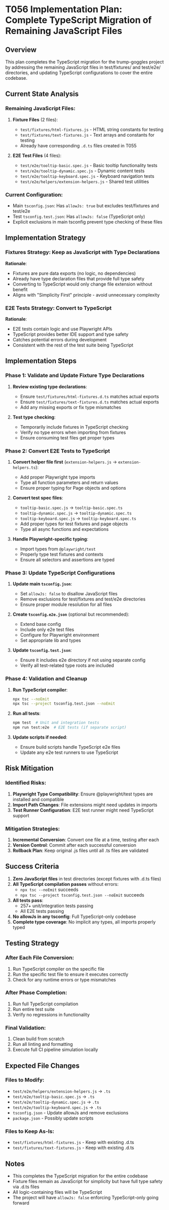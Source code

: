 # T056 Implementation Plan: Complete TypeScript Migration of Remaining JavaScript Files

## Overview

This plan completes the TypeScript migration for the trump-goggles project by addressing the remaining JavaScript files in test/fixtures/ and test/e2e/ directories, and updating TypeScript configurations to cover the entire codebase.

## Current State Analysis

### Remaining JavaScript Files:

1. **Fixture Files** (2 files):

   - `test/fixtures/html-fixtures.js` - HTML string constants for testing
   - `test/fixtures/text-fixtures.js` - Text arrays and constants for testing
   - Already have corresponding `.d.ts` files created in T055

2. **E2E Test Files** (4 files):
   - `test/e2e/tooltip-basic.spec.js` - Basic tooltip functionality tests
   - `test/e2e/tooltip-dynamic.spec.js` - Dynamic content tests
   - `test/e2e/tooltip-keyboard.spec.js` - Keyboard navigation tests
   - `test/e2e/helpers/extension-helpers.js` - Shared test utilities

### Current Configuration:

- Main `tsconfig.json`: Has `allowJs: true` but excludes test/fixtures and test/e2e
- Test `tsconfig.test.json`: Has `allowJs: false` (TypeScript only)
- Explicit exclusions in main tsconfig prevent type checking of these files

## Implementation Strategy

### Fixtures Strategy: Keep as JavaScript with Type Declarations

**Rationale**:

- Fixtures are pure data exports (no logic, no dependencies)
- Already have type declaration files that provide full type safety
- Converting to TypeScript would only change file extension without benefit
- Aligns with "Simplicity First" principle - avoid unnecessary complexity

### E2E Tests Strategy: Convert to TypeScript

**Rationale**:

- E2E tests contain logic and use Playwright APIs
- TypeScript provides better IDE support and type safety
- Catches potential errors during development
- Consistent with the rest of the test suite being TypeScript

## Implementation Steps

### Phase 1: Validate and Update Fixture Type Declarations

1. **Review existing type declarations**:

   - Ensure `test/fixtures/html-fixtures.d.ts` matches actual exports
   - Ensure `test/fixtures/text-fixtures.d.ts` matches actual exports
   - Add any missing exports or fix type mismatches

2. **Test type checking**:
   - Temporarily include fixtures in TypeScript checking
   - Verify no type errors when importing from fixtures
   - Ensure consuming test files get proper types

### Phase 2: Convert E2E Tests to TypeScript

1. **Convert helper file first** (`extension-helpers.js` → `extension-helpers.ts`):

   - Add proper Playwright type imports
   - Type all function parameters and return values
   - Ensure proper typing for Page objects and options

2. **Convert test spec files**:

   - `tooltip-basic.spec.js` → `tooltip-basic.spec.ts`
   - `tooltip-dynamic.spec.js` → `tooltip-dynamic.spec.ts`
   - `tooltip-keyboard.spec.js` → `tooltip-keyboard.spec.ts`
   - Add proper types for test fixtures and page objects
   - Type all async functions and expectations

3. **Handle Playwright-specific typing**:
   - Import types from `@playwright/test`
   - Properly type test fixtures and contexts
   - Ensure all selectors and assertions are typed

### Phase 3: Update TypeScript Configurations

1. **Update main `tsconfig.json`**:

   - Set `allowJs: false` to disallow JavaScript files
   - Remove exclusions for test/fixtures and test/e2e directories
   - Ensure proper module resolution for all files

2. **Create `tsconfig.e2e.json`** (optional but recommended):

   - Extend base config
   - Include only e2e test files
   - Configure for Playwright environment
   - Set appropriate lib and types

3. **Update `tsconfig.test.json`**:
   - Ensure it includes e2e directory if not using separate config
   - Verify all test-related type roots are included

### Phase 4: Validation and Cleanup

1. **Run TypeScript compiler**:

   ```bash
   npx tsc --noEmit
   npx tsc --project tsconfig.test.json --noEmit
   ```

2. **Run all tests**:

   ```bash
   npm test  # Unit and integration tests
   npm run test:e2e  # E2E tests (if separate script)
   ```

3. **Update scripts if needed**:
   - Ensure build scripts handle TypeScript e2e files
   - Update any e2e test runners to use TypeScript

## Risk Mitigation

### Identified Risks:

1. **Playwright Type Compatibility**: Ensure @playwright/test types are installed and compatible
2. **Import Path Changes**: File extensions might need updates in imports
3. **Test Runner Configuration**: E2E test runner might need TypeScript support

### Mitigation Strategies:

1. **Incremental Conversion**: Convert one file at a time, testing after each
2. **Version Control**: Commit after each successful conversion
3. **Rollback Plan**: Keep original .js files until all .ts files are validated

## Success Criteria

1. **Zero JavaScript files** in test directories (except fixtures with .d.ts files)
2. **All TypeScript compilation passes** without errors:
   - `npx tsc --noEmit` succeeds
   - `npx tsc --project tsconfig.test.json --noEmit` succeeds
3. **All tests pass**:
   - 257+ unit/integration tests passing
   - All E2E tests passing
4. **No allowJs in any tsconfig**: Full TypeScript-only codebase
5. **Complete type coverage**: No implicit any types, all imports properly typed

## Testing Strategy

### After Each File Conversion:

1. Run TypeScript compiler on the specific file
2. Run the specific test file to ensure it executes correctly
3. Check for any runtime errors or type mismatches

### After Phase Completion:

1. Run full TypeScript compilation
2. Run entire test suite
3. Verify no regressions in functionality

### Final Validation:

1. Clean build from scratch
2. Run all linting and formatting
3. Execute full CI pipeline simulation locally

## Expected File Changes

### Files to Modify:

- `test/e2e/helpers/extension-helpers.js` → `.ts`
- `test/e2e/tooltip-basic.spec.js` → `.ts`
- `test/e2e/tooltip-dynamic.spec.js` → `.ts`
- `test/e2e/tooltip-keyboard.spec.js` → `.ts`
- `tsconfig.json` - Update allowJs and remove exclusions
- `package.json` - Possibly update scripts

### Files to Keep As-Is:

- `test/fixtures/html-fixtures.js` - Keep with existing .d.ts
- `test/fixtures/text-fixtures.js` - Keep with existing .d.ts

## Notes

- This completes the TypeScript migration for the entire codebase
- Fixture files remain as JavaScript for simplicity but have full type safety via .d.ts files
- All logic-containing files will be TypeScript
- The project will have `allowJs: false` enforcing TypeScript-only going forward
